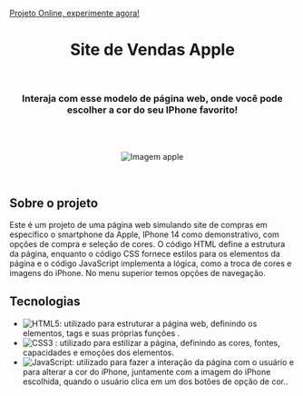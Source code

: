 [ Projeto Online, experimente agora! ](https://apple-brasil-br.netlify.app)
<h1 align="center"> Site de Vendas Apple </h1>

<br>

<h3 align="center">
  Interaja com esse modelo de página web, onde você pode escolher a cor do seu IPhone favorito!
</h3>

<br>


<br>

<div align="center">

![Imagem apple](https://user-images.githubusercontent.com/99486037/226912520-ebddb885-12b4-4f84-b5a3-666fc97fa012.PNG)

</div>

<br>

## Sobre o projeto 

Este é um projeto de uma página web simulando site de compras em específico o smartphone da Apple, IPhone 14 como demonstrativo, com opções de compra e seleção de cores. O código HTML define a estrutura da página, enquanto o código CSS fornece estilos para os elementos da página e o código JavaScript implementa a lógica, como a troca de cores e imagens do iPhone. No menu superior temos opções de navegação.

## Tecnologias 


- ![ HTML5 ](https://img.shields.io/badge/-HTML5-E34F26?style=flat-square&logo=html5&logoColor=white): utilizado para estruturar a página web, definindo os elementos, tags e suas próprias funções .
- ![ CSS3 ](https://img.shields.io/badge/-CSS3-1572B6?style=flat-square&logo=css3) : utilizado para estilizar a página, definindo as cores, fontes, capacidades e emoções dos elementos.
- ![ JavaScript ](https://img.shields.io/badge/-JavaScript-black?style=flat-square&logo=javascript): utilizado para fazer a interação da página com o usuário e para alterar a cor do iPhone, juntamente com a imagem do iPhone escolhida, quando o usuário clica em um dos botões de opção de cor..

<br>
